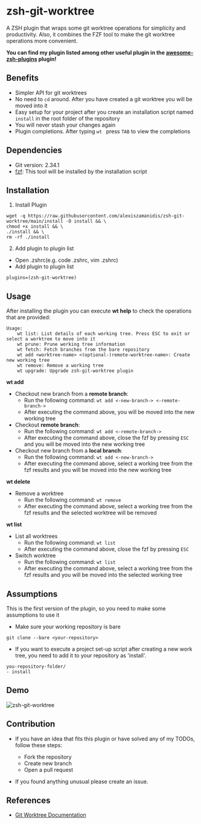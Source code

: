 # zsh-git-worktree

A ZSH plugin that wraps some git worktree operations for simplicity and productivity. Also, it combines the FZF tool to make the git worktree operations more convenient.

**You can find my plugin listed among other useful plugin in the [awesome-zsh-plugins](https://github.com/unixorn/awesome-zsh-plugins) plugin!**

## Benefits

-   Simpler API for git worktrees
-   No need to `cd` around. After you have created a git worktree you will be moved into it
-   Easy setup for your project after you create an installation script named `install` in the root folder of the repository
-   You will never stash your changes again
-   Plugin completions. After typing `wt ` press `TAB` to view the completions

## Dependencies

-   Git version: 2.34.1
-   [fzf](https://github.com/junegunn/fzf): This tool will be installed by the installation script

## Installation

1. Install Plugin

```
wget -q https://raw.githubusercontent.com/alexiszamanidis/zsh-git-worktree/main/install -O install && \
chmod +x install && \
./install && \
rm -rf ./install
```

2.  Add plugin to plugin list

-   Open .zshrc(e.g. code .zshrc, vim .zshrc)
-   Add plugin to plugin list

```
plugins=(zsh-git-worktree)
```

## Usage

After installing the plugin you can execute **wt help** to check the operations that are provided:

```
Usage:
    wt list: List details of each working tree. Press ESC to exit or select a worktree to move into it
    wt prune: Prune working tree information
    wt fetch: Fetch branches from the bare repository
    wt add <worktree-name> <(optional-)remote-worktree-name>: Create new working tree
    wt remove: Remove a working tree
    wt upgrade: Upgrade zsh-git-worktree plugin
```

**wt add**

-   Checkout new branch from a **remote branch**:
    -   Run the following command: `wt add <-new-branch-> <-remote-branch->`
    -   After executing the command above, you will be moved into the new working tree
-   Checkout **remote branch**:
    -   Run the following command: `wt add <-remote-branch->`
    -   After executing the command above, close the fzf by pressing `ESC` and you will be moved into the new working tree
-   Checkout new branch from a **local branch**:
    -   Run the following command: `wt add <-new-branch->`
    -   After executing the command above, select a working tree from the fzf results and you will be moved into the new working tree

**wt delete**

-   Remove a worktree
    -   Run the following command: `wt remove`
    -   After executing the command above, select a working tree from the fzf results and the selected worktree will be removed

**wt list**

-   List all worktrees
    -   Run the following command: `wt list`
    -   After executing the command above, close the fzf by pressing `ESC`
-   Switch worktree
    -   Run the following command: `wt list`
    -   After executing the command above, select a working tree from the fzf results and you will be moved into the selected working tree

## Assumptions

This is the first version of the plugin, so you need to make some assumptions to use it

-   Make sure your working repository is bare

```
git clone --bare <your-repository>
```

-   If you want to execute a project set-up script after creating a new work tree, you need to add it to your repository as 'install'.

```
you-repository-folder/
- install
```

## Demo

![zsh-git-worktree](https://user-images.githubusercontent.com/48658768/147582012-636af175-f296-44c7-b412-8e55117b7931.gif)

## Contribution

-   If you have an idea that fits this plugin or have solved any of my TODOs, follow these steps:

    -   Fork the repository
    -   Create new branch
    -   Open a pull request

-   If you found anything unusual please create an issue.

## References

-   [Git Worktree Documentation](https://git-scm.com/docs/git-worktree)
